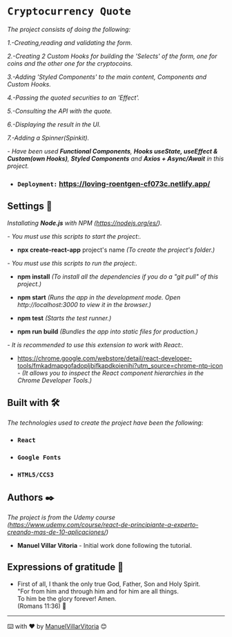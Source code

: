 # `Cryptocurrency Quote`

_The project consists of doing the following:_

_1.-Creating,reading and validating the form._

_2.-Creating 2 Custom Hooks for building the 'Selects' of the form, one for coins and the other one for the cryptocoins._

_3.-Adding 'Styled Components' to the main content, Components and Custom Hooks._

_4.-Passing the quoted securities to an 'Effect'._

_5.-Consulting the API with the quote._

_6.-Displaying the result in the UI._

_7.-Adding a Spinner(Spinkit)._

_- Have been used **Functional Components**, **Hooks useState, useEffect & Custom(own Hooks)**, **Styled Components** and  **Axios + Async/Await** in this project._


* ### `Deployment:` **https://loving-roentgen-cf073c.netlify.app/** 


## Settings 🔧

_Installating **Node.js** with NPM (https://nodejs.org/es/)._ 


_- You must use this scripts to start the project:._

* **npx create-react-app** project's name  _(To create the project's folder.)_ 


_- You must use this scripts to run the project:._

* **npm install**  _(To install all the dependencies if you do a "git pull" of this project.)_

* **npm start**  _(Runs the app in the development mode. Open http://localhost:3000 to view it in the browser.)_ <br />

* **npm test**  _(Starts the test runner.)_ <br />

* **npm run build**  _(Bundles the app into static files for production.)_ <br />


_- It is recommended to use this extension to work with React:._

* https://chrome.google.com/webstore/detail/react-developer-tools/fmkadmapgofadopljbjfkapdkoienihi?utm_source=chrome-ntp-icon _-  (It allows you to inspect the React component hierarchies in the Chrome Developer Tools.)_


## Built with 🛠️

_The technologies used to create the project have been the following:_

* ### `React`
* ### `Google Fonts`
* ### `HTML5/CCS3`

## Authors ✒️

_The project is from the Udemy course (https://www.udemy.com/course/react-de-principiante-a-experto-creando-mas-de-10-aplicaciones/)_

* **Manuel Villar Vitoria** - Initial work done following the tutorial.


## Expressions of gratitude 🎁

* First of all, I thank the only true God, Father, Son and Holy Spirit. <br />
"For from him and through him and for him are all things. <br />
To him be the glory forever! Amen. <br />
(Romans 11:36) 📢

---
⌨️ with ❤️ by [ManuelVillarVitoria](https://github.com/ManuelVillarVitoria) 😊

